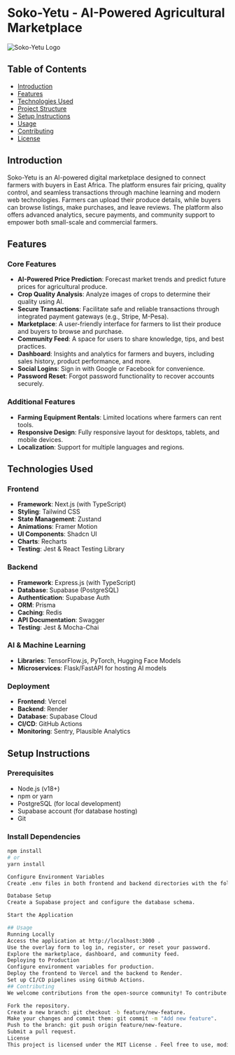 # Soko-Yetu - AI-Powered Agricultural Marketplace

![Soko-Yetu Logo](path/to/logo.png)

## Table of Contents
- [Introduction](#introduction)
- [Features](#features)
- [Technologies Used](#technologies-used)
- [Project Structure](#project-structure)
- [Setup Instructions](#setup-instructions)
- [Usage](#usage)
- [Contributing](#contributing)
- [License](#license)

## Introduction
Soko-Yetu is an AI-powered digital marketplace designed to connect farmers with buyers in East Africa. The platform ensures fair pricing, quality control, and seamless transactions through machine learning and modern web technologies. Farmers can upload their produce details, while buyers can browse listings, make purchases, and leave reviews. The platform also offers advanced analytics, secure payments, and community support to empower both small-scale and commercial farmers.

## Features
### Core Features
- **AI-Powered Price Prediction**: Forecast market trends and predict future prices for agricultural produce.
- **Crop Quality Analysis**: Analyze images of crops to determine their quality using AI.
- **Secure Transactions**: Facilitate safe and reliable transactions through integrated payment gateways (e.g., Stripe, M-Pesa).
- **Marketplace**: A user-friendly interface for farmers to list their produce and buyers to browse and purchase.
- **Community Feed**: A space for users to share knowledge, tips, and best practices.
- **Dashboard**: Insights and analytics for farmers and buyers, including sales history, product performance, and more.
- **Social Logins**: Sign in with Google or Facebook for convenience.
- **Password Reset**: Forgot password functionality to recover accounts securely.

### Additional Features
- **Farming Equipment Rentals**: Limited locations where farmers can rent tools.
- **Responsive Design**: Fully responsive layout for desktops, tablets, and mobile devices.
- **Localization**: Support for multiple languages and regions.

## Technologies Used
### Frontend
- **Framework**: Next.js (with TypeScript)
- **Styling**: Tailwind CSS
- **State Management**: Zustand
- **Animations**: Framer Motion
- **UI Components**: Shadcn UI
- **Charts**: Recharts
- **Testing**: Jest & React Testing Library

### Backend
- **Framework**: Express.js (with TypeScript)
- **Database**: Supabase (PostgreSQL)
- **Authentication**: Supabase Auth
- **ORM**: Prisma
- **Caching**: Redis
- **API Documentation**: Swagger
- **Testing**: Jest & Mocha-Chai

### AI & Machine Learning
- **Libraries**: TensorFlow.js, PyTorch, Hugging Face Models
- **Microservices**: Flask/FastAPI for hosting AI models

### Deployment
- **Frontend**: Vercel
- **Backend**: Render
- **Database**: Supabase Cloud
- **CI/CD**: GitHub Actions
- **Monitoring**: Sentry, Plausible Analytics

## Setup Instructions
### Prerequisites
- Node.js (v18+)
- npm or yarn
- PostgreSQL (for local development)
- Supabase account (for database hosting)
- Git

### Install Dependencies
```bash
npm install
# or
yarn install

Configure Environment Variables
Create .env files in both frontend and backend directories with the following variables

Database Setup
Create a Supabase project and configure the database schema.

Start the Application

## Usage
Running Locally
Access the application at http://localhost:3000 .
Use the overlay form to log in, register, or reset your password.
Explore the marketplace, dashboard, and community feed.
Deploying to Production
Configure environment variables for production.
Deploy the frontend to Vercel and the backend to Render.
Set up CI/CD pipelines using GitHub Actions.
## Contributing
We welcome contributions from the open-source community! To contribute:

Fork the repository.
Create a new branch: git checkout -b feature/new-feature.
Make your changes and commit them: git commit -m "Add new feature".
Push to the branch: git push origin feature/new-feature.
Submit a pull request.
License
This project is licensed under the MIT License . Feel free to use, modify, and distribute the code as per the terms of the license.